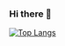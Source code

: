 ### Hi there 👋

[![Top Langs](https://github-readme-stats.vercel.app/api/top-langs/?username=ShiangJoey&theme=gruvbox)](https://github.com/USERNAME/github-readme-stats)
